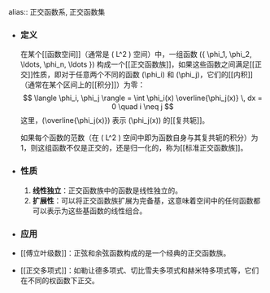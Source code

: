 alias:: 正交函数系, 正交函数集

- ### 定义
  在某个[[函数空间]]（通常是 \( L^2 \) 空间）中，一组函数 \(\{ \phi_1, \phi_2, \ldots, \phi_n, \ldots \}\) 构成一个[[正交函数族]]，如果这些函数之间满足[[正交]]性质，即对于任意两个不同的函数 \(\phi_i\) 和 \(\phi_j\)，它们的[[内积]]（通常在某个区间上的[[积分]]）为零：
  $$ \langle \phi_i, \phi_j \rangle = \int \phi_i(x) \overline{\phi_j(x)} \, dx = 0 \quad i \neq j $$
  这里，\(\overline{\phi_j(x)}\) 表示 \(\phi_j(x)\) 的[[复共轭]]。
  
  如果每个函数的范数（在 \( L^2 \) 空间中即为函数自身与其复共轭的积分）为 1，则这组函数不仅是正交的，还是归一化的，称为[[标准正交函数族]]。
- ### 性质
  1. **线性独立**：正交函数族中的函数是线性独立的。
  2. **扩展性**：可以将正交函数族扩展为完备基，这意味着空间中的任何函数都可以表示为这些基函数的线性组合。
- ### 应用
- [[傅立叶级数]]：正弦和余弦函数构成的是一个经典的正交函数族。
- [[正交多项式]]：如勒让德多项式、切比雪夫多项式和赫米特多项式等，它们在不同的权函数下正交。